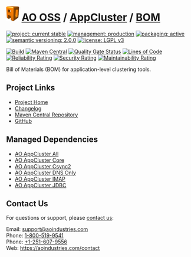 # [<img src="ao-logo.png" alt="AO Logo" width="35" height="40">](https://github.com/ao-apps) [AO OSS](https://github.com/ao-apps/ao-oss) / [AppCluster](https://github.com/ao-apps/ao-appcluster) / [BOM](https://github.com/ao-apps/ao-appcluster-bom)

[![project: current stable](https://oss.aoapps.com/ao-badges/project-current-stable.svg)](https://aoindustries.com/life-cycle#project-current-stable)
[![management: production](https://oss.aoapps.com/ao-badges/management-production.svg)](https://aoindustries.com/life-cycle#management-production)
[![packaging: active](https://oss.aoapps.com/ao-badges/packaging-active.svg)](https://aoindustries.com/life-cycle#packaging-active)  
[![semantic versioning: 2.0.0](https://oss.aoapps.com/ao-badges/semver-2.0.0.svg)](http://semver.org/spec/v2.0.0.html)
[![license: LGPL v3](https://oss.aoapps.com/ao-badges/license-lgpl-3.0.svg)](https://www.gnu.org/licenses/lgpl-3.0)

[![Build](https://github.com/ao-apps/ao-appcluster-bom/workflows/Build/badge.svg?branch=master)](https://github.com/ao-apps/ao-appcluster-bom/actions?query=workflow%3ABuild)
[![Maven Central](https://maven-badges.herokuapp.com/maven-central/com.aoapps/ao-appcluster-bom/badge.svg)](https://maven-badges.herokuapp.com/maven-central/com.aoapps/ao-appcluster-bom)
[![Quality Gate Status](https://sonarcloud.io/api/project_badges/measure?branch=master&project=com.aoapps%3Aao-appcluster-bom&metric=alert_status)](https://sonarcloud.io/dashboard?branch=master&id=com.aoapps%3Aao-appcluster-bom)
[![Lines of Code](https://sonarcloud.io/api/project_badges/measure?branch=master&project=com.aoapps%3Aao-appcluster-bom&metric=ncloc)](https://sonarcloud.io/component_measures?branch=master&id=com.aoapps%3Aao-appcluster-bom&metric=ncloc)  
[![Reliability Rating](https://sonarcloud.io/api/project_badges/measure?branch=master&project=com.aoapps%3Aao-appcluster-bom&metric=reliability_rating)](https://sonarcloud.io/component_measures?branch=master&id=com.aoapps%3Aao-appcluster-bom&metric=Reliability)
[![Security Rating](https://sonarcloud.io/api/project_badges/measure?branch=master&project=com.aoapps%3Aao-appcluster-bom&metric=security_rating)](https://sonarcloud.io/component_measures?branch=master&id=com.aoapps%3Aao-appcluster-bom&metric=Security)
[![Maintainability Rating](https://sonarcloud.io/api/project_badges/measure?branch=master&project=com.aoapps%3Aao-appcluster-bom&metric=sqale_rating)](https://sonarcloud.io/component_measures?branch=master&id=com.aoapps%3Aao-appcluster-bom&metric=Maintainability)

Bill of Materials (BOM) for application-level clustering tools.

## Project Links
* [Project Home](https://oss.aoapps.com/appcluster/bom/)
* [Changelog](https://oss.aoapps.com/appcluster/bom/changelog)
* [Maven Central Repository](https://central.sonatype.com/search?namespace=com.aoapps&q=a%3Aao-appcluster-bom)
* [GitHub](https://github.com/ao-apps/ao-appcluster-bom)

## Managed Dependencies
* [AO AppCluster All](https://github.com/ao-apps/ao-appcluster-all)
* [AO AppCluster Core](https://github.com/ao-apps/ao-appcluster-core)
* [AO AppCluster Csync2](https://github.com/ao-apps/ao-appcluster-csync2)
* [AO AppCluster DNS Only](https://github.com/ao-apps/ao-appcluster-dnsonly)
* [AO AppCluster IMAP](https://github.com/ao-apps/ao-appcluster-imap)
* [AO AppCluster JDBC](https://github.com/ao-apps/ao-appcluster-jdbc)

## Contact Us
For questions or support, please [contact us](https://aoindustries.com/contact):

Email: [support@aoindustries.com](mailto:support@aoindustries.com)  
Phone: [1-800-519-9541](tel:1-800-519-9541)  
Phone: [+1-251-607-9556](tel:+1-251-607-9556)  
Web: https://aoindustries.com/contact
